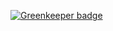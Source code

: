 
[![Greenkeeper badge](https://badges.greenkeeper.io/basaltinc/demo-data.svg)](https://greenkeeper.io/)
